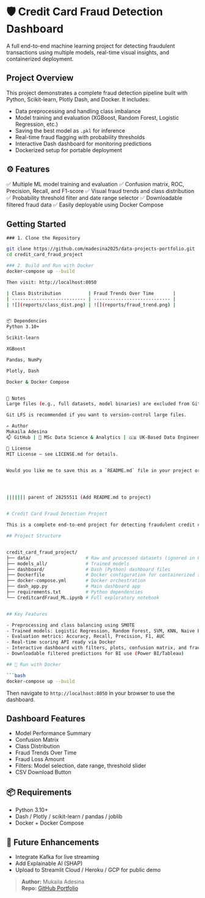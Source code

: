 
# 🛡️ Credit Card Fraud Detection Dashboard

A full end-to-end machine learning project for detecting fraudulent transactions using multiple models, real-time visual insights, and containerized deployment.

## Project Overview

This project demonstrates a complete fraud detection pipeline built with Python, Scikit-learn, Plotly Dash, and Docker. It includes:

- Data preprocessing and handling class imbalance
- Model training and evaluation (XGBoost, Random Forest, Logistic Regression, etc.)
- Saving the best model as `.pkl` for inference
- Real-time fraud flagging with probability thresholds
- Interactive Dash dashboard for monitoring predictions
- Dockerized setup for portable deployment


## ⚙️ Features

✅ Multiple ML model training and evaluation 
✅ Confusion matrix, ROC, Precision, Recall, and F1-score 
✅ Visual fraud trends and class distribution 
✅ Probability threshold filter and date range selector 
✅ Downloadable filtered fraud data 
✅ Easily deployable using Docker Compose 


## Getting Started

	### 1. Clone the Repository

```bash
git clone https://github.com/madesina2025/data-projects-portfolio.git
cd credit_card_fraud_project

### 2. Build and Run with Docker
docker-compose up --build

Then visit: http://localhost:8050

| Class Distribution          | Fraud Trends Over Time       |
| --------------------------- | ---------------------------- |
| ![](reports/class_dist.png) | ![](reports/fraud_trend.png) |


📦 Dependencies
Python 3.10+

Scikit-learn

XGBoost

Pandas, NumPy

Plotly, Dash

Docker & Docker Compose


📁 Notes
Large files (e.g., full datasets, model binaries) are excluded from GitHub. You can generate them using the provided notebook or scripts.

Git LFS is recommended if you want to version-control large files.

✍️ Author
Mukaila Adesina
📫 GitHub | 🧠 MSc Data Science & Analytics | 🇬🇧 UK-Based Data Engineer

📃 License
MIT License – see LICENSE.md for details.


Would you like me to save this as a `README.md` file in your project or modify it for GitHub Pages presentation?




||||||| parent of 28255511 (Add README.md to project)


# Credit Card Fraud Detection Project

This is a complete end-to-end project for detecting fraudulent credit card transactions using machine learning. It includes data preprocessing, training multiple models, evaluating performance, real-time inference setup, and dashboards for monitoring results.

## Project Structure


credit_card_fraud_project/
├── data/                    # Raw and processed datasets (ignored in GitHub)
├── models_all/              # Trained models
├── dashboard/               # Dash (Python) dashboard files
├── Dockerfile               # Docker configuration for containerized setup
├── docker-compose.yml       # Docker orchestration
├── dash_app.py              # Main dashboard app
├── requirements.txt         # Python dependencies
└── CreditcardFraud_ML.ipynb # Full exploratory notebook


## Key Features

- Preprocessing and class balancing using SMOTE
- Trained models: Logistic Regression, Random Forest, SVM, KNN, Naive Bayes, XGBoost
- Evaluation metrics: Accuracy, Recall, Precision, F1, AUC
- Real-time scoring API ready via Docker
- Interactive dashboard with filters, plots, confusion matrix, and fraud trends
- Downloadable filtered predictions for BI use (Power BI/Tableau)

## 🐳 Run with Docker

```bash
docker-compose up --build
```

Then navigate to `http://localhost:8050` in your browser to use the dashboard.

## Dashboard Features

- Model Performance Summary
- Confusion Matrix
- Class Distribution
- Fraud Trends Over Time
- Fraud Loss Amount
- Filters: Model selection, date range, threshold slider
- CSV Download Button

## 📦 Requirements

- Python 3.10+
- Dash / Plotly / scikit-learn / pandas / joblib
- Docker + Docker Compose

## 🧠 Future Enhancements

- Integrate Kafka for live streaming
- Add Explainable AI (SHAP)
- Upload to Streamlit Cloud / Heroku / GCP for public demo



> **Author:** Mukaila Adesina  
> **Repo:** [GitHub Portfolio](https://github.com/madesina2025/data-projects-portfolio)

